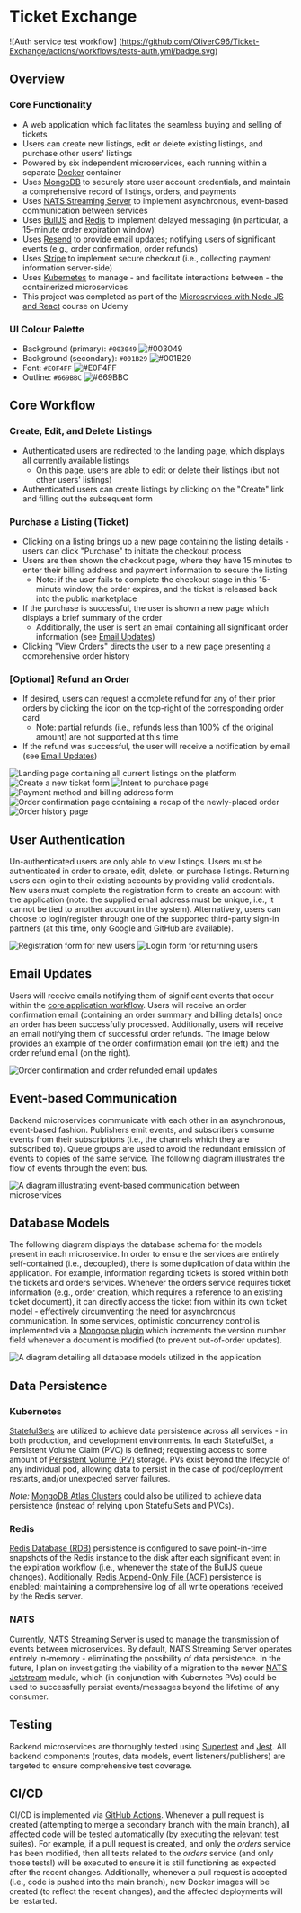 # Ticket Exchange

![Auth service test workflow]
(https://github.com/OliverC96/Ticket-Exchange/actions/workflows/tests-auth.yml/badge.svg)

## Overview

### Core Functionality
- A web application which facilitates the seamless buying and selling of tickets
- Users can create new listings, edit or delete existing listings, and purchase other users' listings
- Powered by six independent microservices, each running within a separate [Docker](https://www.docker.com) container
- Uses [MongoDB](https://www.mongodb.com) to securely store user account credentials, and maintain a comprehensive record of listings, orders, and payments
- Uses [NATS Streaming Server](https://nats.io) to implement asynchronous, event-based communication between services
- Uses [BullJS](https://www.npmjs.com/package/bull) and [Redis](https://redis.io) to implement delayed messaging (in particular, a 15-minute order expiration window)
- Uses [Resend](https://resend.com) to provide email updates; notifying users of significant events (e.g., order confirmation, order refunds)
- Uses [Stripe](https://stripe.com/en-ca) to implement secure checkout (i.e., collecting payment information server-side)
- Uses [Kubernetes](https://kubernetes.io) to manage - and facilitate interactions between - the containerized microservices
- This project was completed as part of the [Microservices with Node JS and React](https://www.udemy.com/share/102VKE3@7EmZCLfhgMS8nceqObqL-SLnUUwTL_cQ2PgLDvt3Djbb7731WxXdE-WuEC-NyENJTQ==/) course on Udemy

### UI Colour Palette

- Background (primary): `#003049` ![#003049](https://placehold.co/15x15/003049/003049.png)
- Background (secondary): `#001B29` ![#001B29](https://placehold.co/15x15/001B29/001B29.png)
- Font: `#E0F4FF` ![#E0F4FF](https://placehold.co/15x15/E0F4FF/E0F4FF.png)
- Outline: `#669BBC` ![#669BBC](https://placehold.co/15x15/669BBC/669BBC.png)

## Core Workflow

### Create, Edit, and Delete Listings

- Authenticated users are redirected to the landing page, which displays all currently available listings
  - On this page, users are able to edit or delete their listings (but not other users' listings)
- Authenticated users can create listings by clicking on the "Create" link and filling out the subsequent form

### Purchase a Listing (Ticket)

- Clicking on a listing brings up a new page containing the listing details - users can click "Purchase" to initiate the checkout process
- Users are then shown the checkout page, where they have 15 minutes to enter their billing address and payment information to secure the listing
  - Note: if the user fails to complete the checkout stage in this 15-minute window, the order expires, and the ticket is released back into the public marketplace
- If the purchase is successful, the user is shown a new page which displays a brief summary of the order
  - Additionally, the user is sent an email containing all significant order information (see [Email Updates](#email-updates))
- Clicking "View Orders" directs the user to a new page presenting a comprehensive order history

### [Optional] Refund an Order
- If desired, users can request a complete refund for any of their prior orders by clicking the icon on the top-right of the corresponding order card
  - Note: partial refunds (i.e., refunds less than 100% of the original amount) are not supported at this time
- If the refund was successful, the user will receive a notification by email (see [Email Updates](#email-updates))

![Landing page containing all current listings on the platform](./images/landing_page.png)
![Create a new ticket form](./images/create_form.png)
![Intent to purchase page](./images/purchase_page.png)
![Payment method and billing address form](./images/checkout_form.png)
![Order confirmation page containing a recap of the newly-placed order](./images/order_confirmation.png)
![Order history page](./images/order_history.png)

## User Authentication

Un-authenticated users are only able to view listings. Users must be authenticated in order to create, edit, delete, or purchase listings. Returning users can login to their existing accounts by providing valid credentials. New users must complete the registration form to create an account with the application (note: the supplied email address must be unique, i.e., it cannot be tied to another account in the system). Alternatively, users can choose to login/register through one of the supported third-party sign-in partners (at this time, only Google and GitHub are available).

![Registration form for new users](./images/registration_form.png)
![Login form for returning users](./images/login_form.png)

## Email Updates

Users will receive emails notifying them of significant events that occur within the [core application workflow](#core-workflow). Users will receive an order confirmation email (containing an order summary and billing details) once an order has been successfully processed. Additionally, users will receive an email notifying them of successful order refunds. The image below provides an example of the order confirmation email (on the left) and the order refund email (on the right).

![Order confirmation and order refunded email updates](./images/email_updates.png)

## Event-based Communication

Backend microservices communicate with each other in an asynchronous, event-based fashion. Publishers emit events, and subscribers consume events from their subscriptions (i.e., the channels which they are subscribed to). Queue groups are used to avoid the redundant emission of events to copies of the same service. The following diagram illustrates the flow of events through the event bus.

![A diagram illustrating event-based communication between microservices](./images/event_flow.png)

## Database Models

The following diagram displays the database schema for the models present in each microservice. In order to ensure the services are entirely self-contained (i.e., decoupled), there is some duplication of data within the application. For example, information regarding tickets is stored within both the tickets and orders services. Whenever the orders service requires ticket information (e.g., order creation, which requires a reference to an existing ticket document), it can directly access the ticket from within its own ticket model - effectively circumventing the need for asynchronous communication. In some services, optimistic concurrency control is implemented via a [Mongoose plugin](https://www.npmjs.com/package/mongoose-update-if-current) which increments the version number field whenever a document is modified (to prevent out-of-order updates).

![A diagram detailing all database models utilized in the application](./images/data_models.png)

## Data Persistence

### Kubernetes

[StatefulSets](https://kubernetes.io/docs/concepts/workloads/controllers/statefulset/) are utilized to achieve data persistence across all services - in both production, and development environments. In each StatefulSet, a Persistent Volume Claim (PVC) is defined; requesting access to some amount of [Persistent Volume (PV)](https://kubernetes.io/docs/concepts/storage/persistent-volumes/) storage. PVs exist beyond the lifecycle of any individual pod, allowing data to persist in the case of pod/deployment restarts, and/or unexpected server failures. 

_Note:_ [MongoDB Atlas Clusters](https://www.mongodb.com/resources/products/fundamentals/clusters) could also be utilized to achieve data persistence (instead of relying upon StatefulSets and PVCs).

### Redis

[Redis Database (RDB)](https://redis.io/docs/latest/operate/oss_and_stack/management/persistence/#snapshotting) persistence is configured to save point-in-time snapshots of the Redis instance to the disk after each significant event in the expiration workflow (i.e., whenever the state of the BullJS queue changes). Additionally, [Redis Append-Only File (AOF)](https://redis.io/docs/latest/operate/oss_and_stack/management/persistence/#append-only-file) persistence is enabled; maintaining a comprehensive log of all write operations received by the Redis server.

### NATS

Currently, NATS Streaming Server is used to manage the transmission of events between microservices. By default, NATS Streaming Server operates entirely in-memory - eliminating the possibility of data persistence. In the future, I plan on investigating the viability of a migration to the newer [NATS Jetstream](https://docs.nats.io/nats-concepts/jetstream) module, which (in conjunction with Kubernetes PVs) could be used to successfully persist events/messages beyond the lifetime of any consumer.

## Testing

Backend microservices are thoroughly tested using [Supertest](https://www.npmjs.com/package/supertest) and [Jest](https://www.npmjs.com/package/jest). All backend components (routes, data models, event listeners/publishers) are targeted to ensure comprehensive test coverage.

## CI/CD

CI/CD is implemented via [GitHub Actions](https://docs.github.com/en/actions/writing-workflows). Whenever a pull request is created (attempting to merge a secondary branch with the main branch), all affected code will be tested automatically (by executing the relevant test suites). For example, if a pull request is created, and only the _orders_ service has been modified, then all tests related to the _orders_ service (and only those tests!) will be executed to ensure it is still functioning as expected after the recent changes. Additionally, whenever a pull request is accepted (i.e., code is pushed into the main branch), new Docker images will be created (to reflect the recent changes), and the affected deployments will be restarted.

